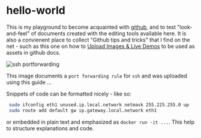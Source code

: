 hello-world
===========

This is my playground to become acquainted with [github](http://www.github.com), and to test "look-and-feel" of documents created with the editing tools available here. It is also a convienent place to collect "Github tips and tricks" that I find on the net - such as this one on how to [Upload Images & Live Demos](http://solutionoptimist.com/2013/12/28/awesome-github-tricks/) to be used as assets in github docs.


![ssh portforwarding](https://cloud.githubusercontent.com/assets/16167839/12245832/463a9436-b8ab-11e5-9670-06b7e3bc6e09.png)

This image documents a ``port forwarding rule`` for ``ssh`` and was uploaded using this guide ...


Snippets of code can be formatted nicely - like so:

 ```sh
  sudo ifconfig eth1 unused.ip.local.network netmask 255.225.255.0 up
  sudo route add default gw ip.gateway.local.network eth1
  ```

or embedded in plain text and emphasized as `docker run -it ...`. This help to structure explanations and code.
